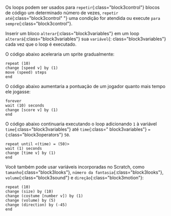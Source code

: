 Os loops podem ser usados para `repetir`{:class="block3control"} blocos de código um determinado número de vezes, `repetir até`{:class="block3control" "} uma condição for atendida ou execute `para sempre`{:class="block3control"}.

Inserir um bloco `alterar`{:class="block3variables"} em um loop `alterará`{:class="block3variables"} sua `variável`{: class="block3variables"} cada vez que o loop é executado.

O código abaixo aceleraria um sprite gradualmente:

```blocks3
repeat (10)
change [speed v] by (1)
move (speed) steps
end
```

O código abaixo aumentaria a pontuação de um jogador quanto mais tempo ele jogasse:

```blocks3
forever
wait (10) seconds
change [score v] by (1)
end
```

O código abaixo continuaria executando o loop adicionando `1` à variável `time`{:class="block3variables"} até `time`{:class=" block3variables"} `=`{:class="block3operators"} `50`.

```blocks3
repeat until <(time) = (50)>
wait (1) seconds
change [time v] by (1)
end
```

Você também pode usar variáveis incorporadas no Scratch, como `tamanho`{:class="block3looks"}, `número da fantasia`{:class="block3looks"}, `volume`{:class="block3sound"} e `direção`{:class="block3motion"}:

```blocks3
repeat (10)
change (size) by (10)
change (costume [number v]) by (1)
change (volume) by (5)
change (direction) by (-45)
end
```  


